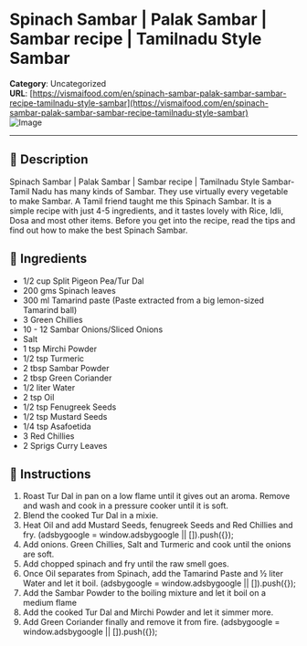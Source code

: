 # Spinach Sambar | Palak Sambar | Sambar recipe | Tamilnadu Style Sambar

**Category**: Uncategorized  
**URL**: [https://vismaifood.com/en/spinach-sambar-palak-sambar-sambar-recipe-tamilnadu-style-sambar](https://vismaifood.com/en/spinach-sambar-palak-sambar-sambar-recipe-tamilnadu-style-sambar)  
![Image](https://vismaifood.com/storage/app/uploads/public/737/f7b/af8/thumb__1200_0_0_0_auto.jpg)

---

## 📝 Description
Spinach Sambar | Palak Sambar | Sambar recipe | Tamilnadu Style Sambar- Tamil Nadu has many kinds of Sambar. They use virtually every vegetable to make Sambar. A Tamil friend taught me this Spinach Sambar. It is a simple recipe with just 4-5 ingredients, and it tastes lovely with Rice, Idli, Dosa and most other items. Before you get into the recipe, read the tips and find out how to make the best Spinach Sambar.



## 🧂 Ingredients
- 1/2 cup Split Pigeon Pea/Tur Dal
- 200 gms Spinach leaves
- 300 ml Tamarind paste (Paste extracted from a big lemon-sized Tamarind ball)
- 3 Green Chillies
- 10 - 12 Sambar Onions/Sliced Onions
- Salt
- 1 tsp Mirchi Powder
- 1/2 tsp Turmeric
- 2 tbsp Sambar Powder
- 2 tbsp Green Coriander
- 1/2 liter Water
- 2 tsp Oil
- 1/2 tsp Fenugreek Seeds
- 1/2 tsp Mustard Seeds
- 1/4 tsp Asafoetida
- 3 Red Chillies
- 2 Sprigs Curry Leaves

## 🍳 Instructions
1. Roast Tur Dal in pan on a low flame until it gives out an aroma. Remove and wash and cook in a pressure cooker until it is soft.
2. Blend the cooked Tur Dal in a mixie.
3. Heat Oil and add Mustard Seeds, fenugreek Seeds and Red Chillies and fry. (adsbygoogle = window.adsbygoogle || []).push({});
4. Add onions. Green Chillies, Salt and Turmeric and cook until the onions are soft.
5. Add chopped spinach and fry until the raw smell goes.
6. Once Oil separates from Spinach, add the Tamarind Paste and ½ liter Water and let it boil. (adsbygoogle = window.adsbygoogle || []).push({});
7. Add the Sambar Powder to the boiling mixture and let it boil on a medium flame
8. Add the cooked Tur Dal and Mirchi Powder and let it simmer more.
9. Add Green Coriander finally and remove it from fire. (adsbygoogle = window.adsbygoogle || []).push({});


